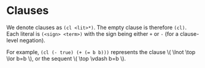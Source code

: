 # Clauses


We denote clauses as `(cl <lit>*)`. The empty clause is therefore `(cl)`.
Each literal is `(<sign> <term>)` with the sign being either `+` or `-`
(for a clause-level negation).

For example, `(cl (- true) (+ (= b b)))` represents the clause
\\( \lnot \top \lor b=b \\), or the sequent \\( \top \vdash b=b \\).
